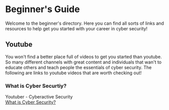 # Beginner's Guide
Welcome to the beginner's directory. Here you can find all sorts of links and resources to help get
you started with your career in cyber security!

## Youtube
You won't find a better place full of videos to get you started than youtube. So many different channels
with great content and individuals that wan't to educate others and teach people the essentials of cyber
security. The following are links to youtube videos that are worth checking out!

### What is Cyber Securtiy?

Youtuber - Cyberactive Security<br/>
[What is Cyber Security?](https://www.youtube.com/watch?v=2mh-N9_O_yI)
